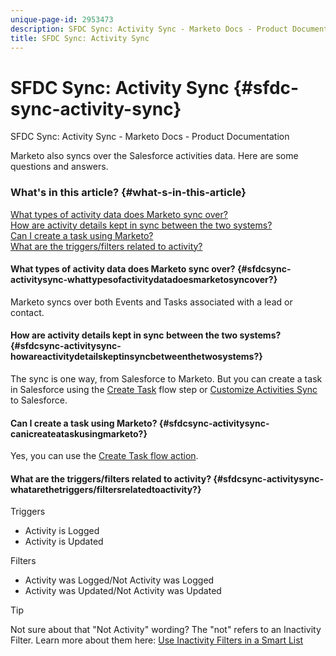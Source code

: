 ```yaml
---
unique-page-id: 2953473
description: SFDC Sync: Activity Sync - Marketo Docs - Product Documentation
title: SFDC Sync: Activity Sync
---
```


# SFDC Sync: Activity Sync {#sfdc-sync-activity-sync}

SFDC Sync: Activity Sync - Marketo Docs - Product Documentation

Marketo also syncs over the Salesforce activities data. Here are some questions and answers.

### What's in this article? {#what-s-in-this-article}

[What types of activity data does Marketo sync over?](#sfdcsync-activitysync-whattypesofactivitydatadoesmarketosyncover?)  
[How are activity details kept in sync between the two systems?](#sfdcsync-activitysync-howareactivitydetailskeptinsyncbetweenthetwosystems?)  
[Can I create a task using Marketo?](#sfdcsync-activitysync-canicreateataskusingmarketo?)  
[What are the triggers/filters related to activity?](#sfdcsync-activitysync-whatarethetriggers/filtersrelatedtoactivity?)

#### What types of activity data does Marketo sync over? {#sfdcsync-activitysync-whattypesofactivitydatadoesmarketosyncover?}

Marketo syncs over both Events and Tasks associated with a lead or contact.

#### How are activity details kept in sync between the two systems? {#sfdcsync-activitysync-howareactivitydetailskeptinsyncbetweenthetwosystems?}

The sync is one way, from&nbsp;Salesforce to Marketo. But you can create a task in Salesforce using the [Create Task](../../../../../welcome-to-marketo-docs/product-docs/core-marketo-concepts/smart-campaigns/salesforce-flow-actions/create-task.md) flow step or [Customize Activities Sync](../../../../../welcome-to-marketo-docs/product-docs/crm-sync/salesforce-sync/setup/optional-steps/customize-activities-sync.md) to Salesforce.&nbsp;

#### Can I create a task using Marketo? {#sfdcsync-activitysync-canicreateataskusingmarketo?}

Yes, you can use the [Create Task flow action](../../../../../welcome-to-marketo-docs/product-docs/core-marketo-concepts/smart-campaigns/salesforce-flow-actions/create-task.md).

#### What are the triggers/filters related to activity? {#sfdcsync-activitysync-whatarethetriggers/filtersrelatedtoactivity?}

Triggers

* Activity is Logged
* Activity is Updated

Filters

* Activity was Logged/Not Activity was Logged
* Activity was Updated/Not Activity was Updated

>[!TIP]
>
>Not sure about that "Not Activity" wording? The "not" refers to an Inactivity Filter. Learn more about them here: [Use Inactivity Filters in a Smart List](../../../../../welcome-to-marketo-docs/product-docs/core-marketo-concepts/smart-lists-and-static-lists/using-smart-lists/use-inactivity-filters-in-a-smart-list.md)

&nbsp; 